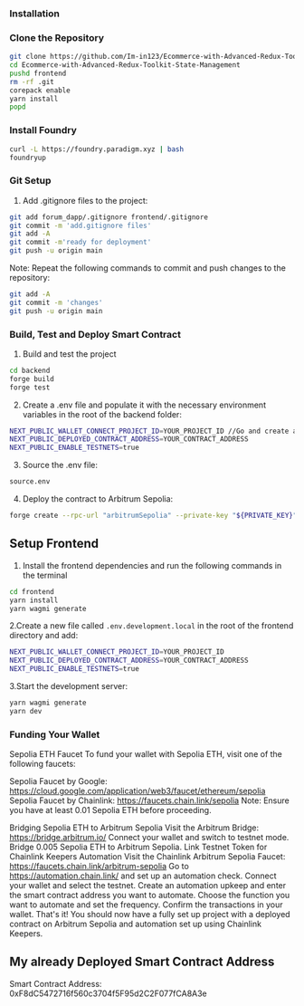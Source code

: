 ### Installation
### Clone the Repository

```bash
git clone https://github.com/Im-in123/Ecommerce-with-Advanced-Redux-Toolkit-State-Management
cd Ecommerce-with-Advanced-Redux-Toolkit-State-Management
pushd frontend
rm -rf .git
corepack enable
yarn install
popd
```
### Install Foundry
```bash
curl -L https://foundry.paradigm.xyz | bash
foundryup
```

### Git Setup
1. Add .gitignore files to the project:
```bash
git add forum_dapp/.gitignore frontend/.gitignore
git commit -m 'add.gitignore files'
git add -A
git commit -m'ready for deployment'
git push -u origin main
```
Note: Repeat the following commands to commit and push changes to the repository:
```bash
git add -A
git commit -m 'changes'
git push -u origin main
```
### Build, Test and  Deploy Smart Contract
1. Build and test the project
```bash
cd backend
forge build
forge test
```
2. Create a .env file and populate it with the necessary environment variables in the root of the backend folder:
```bash
NEXT_PUBLIC_WALLET_CONNECT_PROJECT_ID=YOUR_PROJECT_ID //Go and create a walletconnect project if you have not.
NEXT_PUBLIC_DEPLOYED_CONTRACT_ADDRESS=YOUR_CONTRACT_ADDRESS
NEXT_PUBLIC_ENABLE_TESTNETS=true
```
3. Source the .env file:
```bash
source.env
```
4. Deploy the contract to Arbitrum Sepolia:
```bash
forge create --rpc-url "arbitrumSepolia" --private-key "${PRIVATE_KEY}" --verifier-url "https://api-sepolia.arbiscan.io/api" -e "${API_KEY}" --verify src/DisasterReliefFund.sol:DisasterReliefFund
```

## Setup Frontend
1. Install the frontend dependencies and run the following commands in the terminal
```bash
cd frontend
yarn install
yarn wagmi generate
```
2.Create a new file called `.env.development.local` in the root of the frontend directory and add:
```bash
NEXT_PUBLIC_WALLET_CONNECT_PROJECT_ID=YOUR_PROJECT_ID  
NEXT_PUBLIC_DEPLOYED_CONTRACT_ADDRESS=YOUR_CONTRACT_ADDRESS
NEXT_PUBLIC_ENABLE_TESTNETS=true
```
3.Start the development server:
```bash
yarn wagmi generate
yarn dev
```



### Funding Your Wallet
Sepolia ETH Faucet
To fund your wallet with Sepolia ETH, visit one of the following faucets:

Sepolia Faucet by Google: https://cloud.google.com/application/web3/faucet/ethereum/sepolia
Sepolia Faucet by Chainlink: https://faucets.chain.link/sepolia
Note: Ensure you have at least 0.01 Sepolia ETH before proceeding.

Bridging Sepolia ETH to Arbitrum Sepolia
Visit the Arbitrum Bridge: https://bridge.arbitrum.io/
Connect your wallet and switch to testnet mode.
Bridge 0.005 Sepolia ETH to Arbitrum Sepolia.
Link Testnet Token for Chainlink Keepers Automation
Visit the Chainlink Arbitrum Sepolia Faucet: https://faucets.chain.link/arbitrum-sepolia
Go to https://automation.chain.link/ and set up an automation check.
Connect your wallet and select the testnet.
Create an automation upkeep and enter the smart contract address you want to automate.
Choose the function you want to automate and set the frequency.
Confirm the transactions in your wallet.
That's it! You should now have a fully set up project with a deployed contract on Arbitrum Sepolia and automation set up using Chainlink Keepers.


## My already Deployed Smart Contract Address
Smart Contract Address: 0xF8dC5472716f560c3704f5F95d2C2F077fCA8A3e
 